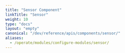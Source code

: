 ```yaml
---
title: "Sensor Component"
linkTitle: "Sensor"
weight: 10
type: "docs"
layout: "empty"
canonical: "/dev/reference/apis/components/sensor/"
aliases:
  - /operate/modules/configure-modules/sensor/
---
```

